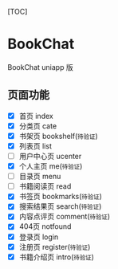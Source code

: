 [TOC]

# BookChat

BookChat uniapp 版

## 页面功能

- [x] 首页 index
- [x] 分类页 cate
- [x] 书架页 bookshelf(`待验证`)
- [x] 列表页 list
- [ ] 用户中心页 ucenter
- [x] 个人主页 me(`待验证`)
- [ ] 目录页 menu
- [ ] 书籍阅读页 read
- [x] 书签页 bookmarks(`待验证`)
- [x] 搜索结果页 search(`待验证`)
- [x] 内容点评页 comment(`待验证`)
- [x] 404页 notfound
- [x] 登录页 login
- [x] 注册页 register(`待验证`)
- [x] 书籍介绍页 intro(`待验证`)
